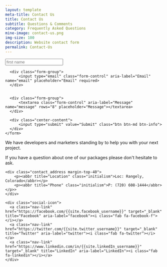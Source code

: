 ```yaml
---
layout: template
meta-title: Contact Us
title: Contact Us
subtitle: Questions & Comments
category: Frequently Asked Questions
mine-image: contact-us.png
img-size: 100
description: Website contact form
permalink: Contact-Us
---
```


<div class="row">
  <div class="col-6">
    <form accept-charset="UTF-8" action="https://formspree.io/admin@kaffeinatedkodemonkey.com" method="POST">
      <div class="form-group">
        <input type="text" class="form-control" aria-label="Name" name="name" placeholder="first name" required>
      </div>

      <div class="form-group">
          <input type="email" class="form-control" aria-label="Email" name="email" placeholder="Email" required>
      </div>


      <div class="form-group">
          <textarea class="form-control" aria-label="Message" name="message" rows="8" placeholder="Message"></textarea>
      </div>

      <div class="center-content">
          <input type="submit" value="Submit" class="btn btn-md btn-info">
      </div>
    </form>
  </div>
  <div class="col-5">
    <p>We have developers and marketers standing by to help you with your next project.</p>
    <p>If you have a question about one of our packages please don't hesitate to ask.</p>

    <div class="contact_address margin-top-40">
        <p><abbr title="Location" class="initialism">Loc: Rangely, Colorado</abbr></p>
        <p><abbr title="Phone" class="initialism">P: (720) 608-1444</abbr></p>>
    </div>

    <div class="social-icon">
      <a class="nav-link" href="https://facebook.com/{{site.facebook_username}}" target="_blank" title="Facebook" aria-label="facebook"><i class="fab fa-facebook-f"></i></a>
      <a class="nav-link" href="https://twitter.com/{{site.twitter_username}}" target="_blank" title="Twitter" aria-label="twitter"><i class="fab fa-twitter"></i></a>
      <a class="nav-link" href="https://www.linkedin.com/in/{{site.linkedIn_username}}" target="_blank" title="LinkedIn" aria-label="LinkedIn"><i class="fab fa-linkedin"></i></a>
    </div>
  </div>
</div>
